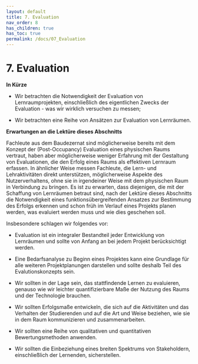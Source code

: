 ```yaml
---
layout: default
title: 7. Evaluation
nav_order: 8
has_children: true
has_toc: true
permalink: /docs/07_Evaluation
---
```


# 7. Evaluation
**In Kürze**

-   Wir betrachten die Notwendigkeit der Evaluation von
    Lernraumprojekten, einschließlich des eigentlichen Zwecks der
    Evaluation - was wir wirklich versuchen zu messen;

-   Wir betrachten eine Reihe von Ansätzen zur Evaluation von
    Lernräumen.

**Erwartungen an die Lektüre dieses Abschnitts**

Fachleute aus dem Baudezernat sind möglicherweise bereits mit dem Konzept der
(Post-Occupancy) Evaluation eines physischen Raums vertraut, haben aber
möglicherweise weniger Erfahrung mit der Gestaltung von Evaluationen,
die den Erfolg eines Raums als effektiven Lernraum erfassen. In
ähnlicher Weise messen Fachleute, die Lern- und Lehraktivitäten direkt
unterstützen, möglicherweise Aspekte des Nutzerverhaltens, ohne sie in
irgendeiner Weise mit dem physischen Raum in Verbindung zu bringen. Es
ist zu erwarten, dass diejenigen, die mit der Schaffung von Lernräumen
betraut sind, nach der Lektüre dieses Abschnitts die Notwendigkeit eines
funktionsübergreifenden Ansatzes zur Bestimmung des Erfolgs erkennen und
schon früh im Verlauf eines Projekts planen werden, was evaluiert werden
muss und wie dies geschehen soll.

Insbesondere schlagen wir folgendes vor:

-   Evaluation ist ein integraler Bestandteil jeder Entwicklung von
    Lernräumen und sollte von Anfang an bei jedem Projekt berücksichtigt
    werden.

-   Eine Bedarfsanalyse zu Beginn eines Projektes kann eine Grundlage   für alle weiteren Projektplanungen darstellen und sollte deshalb Teil des Evalutionskonzepts sein.

-   Wir sollten in der Lage sein, das stattfindende Lernen zu
    evaluieren, genauso wie wir leichter quantifizierbare Maße der
    Nutzung des Raums und der Technologie brauchen.

-   Wir sollten Erfolgsmaße entwickeln, die sich auf die Aktivitäten und
    das Verhalten der Studierenden und auf die Art und Weise beziehen,
    wie sie in dem Raum kommunizieren und zusammenarbeiten.

-   Wir sollten eine Reihe von qualitativen und quantitativen
    Bewertungsmethoden anwenden.

-   Wir sollten die Einbeziehung eines breiten Spektrums von
    Stakeholdern, einschließlich der Lernenden, sicherstellen.
